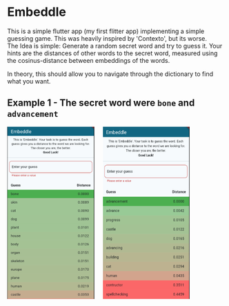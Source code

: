 # Embeddle

This is a simple flutter app (my first flitter app) implementing a simple guessing game. This was heavily inspired by 'Contexto', but its worse.  
The Idea is simple: Generate a random secret word and try to guess it. Your hints are the distances of other words to the secret word, measured using the cosinus-distance between embeddings of the words.

In theory, this should allow you to navigate through the dictionary to find what you want.

## Example 1 - The secret word were `bone` and `advancement`

<div style="display: flex; gap: 20px;">
    <img src="./assets/images/example_1.png" width="40%" />
    <img src="./assets/images/example_2.png" width="40%" />
</div>
